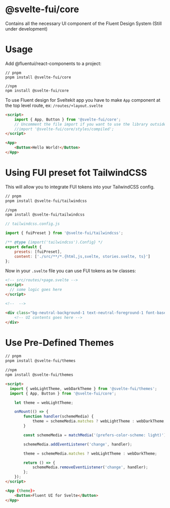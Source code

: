 # @svelte-fui/core

Contains all the necessary UI component of the Fluent Design System (Still under development) 

# Usage

Add @fluentui/react-components to a project:

```shell
// pnpm
pnpm install @svelte-fui/core

//npm
npm install @svelte-fui/core
```

To use Fluent design for Sveltekit app you have to make `App` component at the top level route, ex: `/routes/+layout.svelte`

```html
<script>
	import { App, Button } from '@svelte-fui/core';
	// Uncomment the file import if you want to use the library outside a tailwindcss project
	//import '@svelte-fui/core/styles/compiled';
</script>

<App>
	<Button>Hello World!</Button>
</App>
```

# Using FUI preset fot TailwindCSS 

This will allow you to integrate FUI tokens into your TailwindCSS config.


```bash
// pnpm
pnpm install @svelte-fui/tailwindcss

//npm
npm install @svelte-fui/tailwindcss
```

```js
// tailwindcss.config.js

import { fuiPreset } from '@svelte-fui/tailwindcss';

/** @type {import('tailwindcss').Config} */
export default {
	presets: [fuiPreset],
	content: ['./src/**/*.{html,js,svelte, stories.svelte, ts}']
};
```

Now in your `.svelte` file you can use FUI tokens as tw classes:

```html
<!-- src/routes/+page.svelte -->
<script>
  // some logic goes here
</script>

<!--  -->

<div class="bg-neutral-background-1 text-neutral-foreground-1 font-base-400">
    <!-- UI contents goes here -->
</div>
```
# Use Pre-Defined Themes

```bash
// pnpm
pnpm install @svelte-fui/themes

//npm
npm install @svelte-fui/themes
```
```html
<script>
  import { webLightTheme, webDarkTheme } from '@svelte-fui/themes';
  import { App, Button } from '@svelte-fui/core';

	let theme = webLightTheme;

	onMount(() => {
		function handler(schemeMedia) {
			theme = schemeMedia.matches ? webLightTheme : webDarkTheme;
		}

		const schemeMedia = matchMedia('(prefers-color-scheme: light)');

		schemeMedia.addEventListener('change', handler);

		theme = schemeMedia.matches ? webLightTheme : webDarkTheme;

		return () => {
			schemeMedia.removeEventListener('change', handler);
		};
	});
</script>

<App {theme}>
	<Button>Fluent UI for Svelte</Button>
</App>
```
